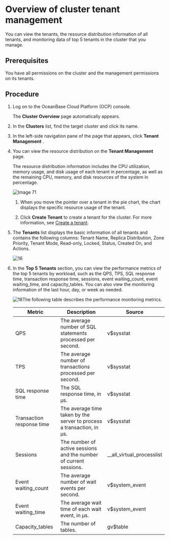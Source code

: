 # Overview of cluster tenant management

You can view the tenants, the resource distribution information of all tenants, and monitoring data of top 5 tenants in the cluster that you manage.

## Prerequisites

You have all permissions on the cluster and the management permissions on its tenants.

## Procedure

1. Log on to the OceanBase Cloud Platform (OCP) console.

   The **Cluster Overview** page automatically appears.

2. In the **Clusters** list, find the target cluster and click its name.

3. In the left-side navigation pane of the page that appears, click **Tenant Management** .

4. You can view the resource distribution on the **Tenant Management** page.

   The resource distribution information includes the CPU utilization, memory usage, and disk usage of each tenant in percentage, as well as the remaining CPU, memory, and disk resources of the system in percentage.

   ![Image 71](https://help-static-aliyun-doc.aliyuncs.com/assets/img/en-US/4214633561/p440387.png)

   1. When you move the pointer over a tenant in the pie chart, the chart displays the specific resource usage of the tenant.

   2. Click **Create Tenant** to create a tenant for the cluster. For more information, see [Create a tenant](../5.tenant-functions/2.manage-basic-tenant-operations/1.create-a-tenant-3.md).

5. The **Tenants** list displays the basic information of all tenants and contains the following columns: Tenant Name, Replica Distribution, Zone Priority, Tenant Mode, Read-only, Locked, Status, Created On, and Actions.

   ![16](https://help-static-aliyun-doc.aliyuncs.com/assets/img/en-US/8730818461/p200733.png)

6. In the **Top 5 Tenants** section, you can view the performance metrics of the top 5 tenants by workload, such as the QPS, TPS, SQL response time, transaction response time, sessions, event waiting_count, event waiting_time, and capacity_tables. You can also view the monitoring information of the last hour, day, or week as needed.

   ![18](https://help-static-aliyun-doc.aliyuncs.com/assets/img/en-US/8730818461/p200735.png)The following table describes the performance monitoring metrics.

   |          Metric           |                              Description                              |          Source           |
   |---------------------------|-----------------------------------------------------------------------|---------------------------|
   | QPS                       | The average number of SQL statements processed per second.            | v$sysstat                 |
   | TPS                       | The average number of transactions processed per second.              | v$sysstat                 |
   | SQL response time         | The SQL response time, in µs.                                         | v$sysstat                 |
   | Transaction response time | The average time taken by the server to process a transaction, in µs. | v$sysstat                 |
   | Sessions                  | The number of active sessions and the number of current sessions.     | __all_virtual_processlist |
   | Event waiting_count       | The average number of wait events per second.                         | v$system_event            |
   | Event waiting_time        | The average wait time of each wait event, in μs.                      | v$system_event            |
   | Capacity_tables           | The number of tables.                                                 | gv$table                  |
